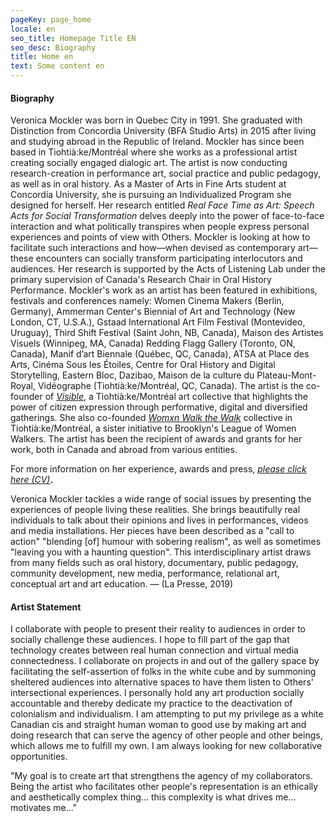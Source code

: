 ```yaml
---
pageKey: page_home
locale: en
seo_title: Homepage Title EN
seo_desc: Biography
title: Home en
text: Some content en
---
```

#### **Biography**

Veronica Mockler was born in Quebec City in 1991. She graduated with Distinction from Concordia University (BFA Studio Arts) in 2015 after living and studying abroad in the Republic of Ireland. Mockler has since been based in Tiohtià:ke/Montréal where she works as a professional artist creating socially engaged dialogic art. The artist is now conducting research-creation in performance art, social practice and public pedagogy, as well as in oral history. As a Master of Arts in Fine Arts student at Concordia University, she is pursuing an Individualized Program she designed for herself. Her research entitled *Real Face Time as Art: Speech Acts for Social Transformation* delves deeply into the power of face-to-face interaction and what politically transpires when people express personal experiences and points of view with Others. Mockler is looking at how to facilitate such interactions and how—when devised as contemporary art—these encounters can socially transform participating interlocutors and audiences. Her research is supported by the Acts of Listening Lab under the primary supervision of Canada's Research Chair in Oral History Performance. Mockler's work as an artist has been featured in exhibitions, festivals and conferences namely: Women Cinema Makers (Berlin, Germany), Ammerman Center's Biennial of Art and Technology (New London, CT, U.S.A.), Gstaad International Art Film Festival (Montevideo, Uruguay), Third Shift Festival (Saint John, NB, Canada), Maison des Artistes Visuels (Winnipeg, MA, Canada) Redding Flagg Gallery (Toronto, ON, Canada), Manif d’art Biennale (Québec, QC, Canada), ATSA at Place des Arts, Cinéma Sous les Étoiles, Centre for Oral History and Digital Storytelling, Eastern Bloc, Dazibao, Maison de la culture du Plateau-Mont-Royal, Vidéographe (Tiohtià:ke/Montréal, QC, Canada). The artist is the co-founder of *[Visible](https://www.cbc.ca/news/canada/montreal/cdn-housing-experience-performance-1.5148645)*, a Tiohtià:ke/Montréal art collective that highlights the power of citizen expression through performative, digital and diversified gatherings. She also co-founded *[Womxn Walk the Walk](https://womenwalkmontreal.tumblr.com/)* collective in Tiohtià:ke/Montréal, a sister initiative to Brooklyn's League of Women Walkers. The artist has been the recipient of awards and grants for her work, both in Canada and abroad from various entities. 

For more information on her experience, awards and press, *[please click here (CV)](https://drive.google.com/file/d/1oONqAnCmwYJ8i0XJxqf3JVO2GSeVfKN2/view?usp=sharing)***.**

Veronica Mockler tackles a wide range of social issues by presenting the experiences of people living these realities. She brings beautifully real individuals to talk about their opinions and lives in performances, videos and media installations. Her pieces have been described as a "call to action" "blending \[of] humour with sobering realism", as well as sometimes "leaving you with a haunting question". This interdisciplinary artist draws from many fields such as oral history, documentary, public pedagogy, community development, new media, performance, relational art, conceptual art and art education. — (La Presse, 2019)

#### **Artist Statement**

I collaborate with people to present their reality to audiences in order to socially challenge these audiences. I hope to fill part of the gap that technology creates between real human connection and virtual media connectedness. I collaborate on projects in and out of the gallery space by facilitating the self-assertion of folks in the white cube and by summoning sheltered audiences into alternative spaces to have them listen to Others' intersectional experiences. I personally hold any art production socially accountable and thereby dedicate my practice to the deactivation of colonialism and individualism. I am attempting to put my privilege as a white Canadian cis and straight human woman to good use by making art and doing research that can serve the agency of other people and other beings, which allows me to fulfill my own. I am always looking for new collaborative opportunities.

"My goal is to create art that strengthens the agency of my collaborators. Being the artist who facilitates other people's representation is an ethically and aesthetically complex thing... this complexity is what drives me... motivates me..."
